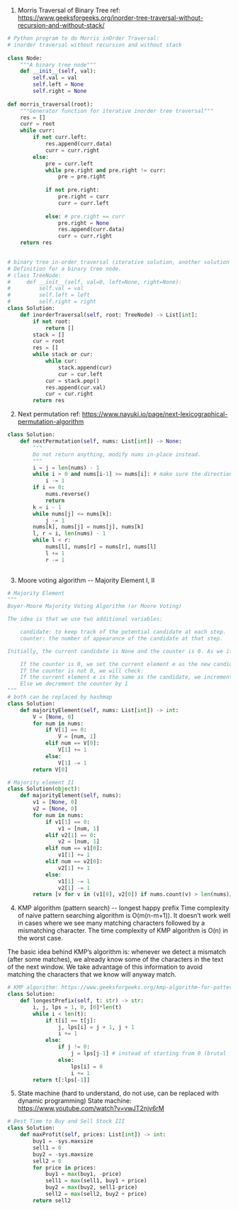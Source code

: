 1. Morris Traversal of Binary Tree
ref: https://www.geeksforgeeks.org/inorder-tree-traversal-without-recursion-and-without-stack/

```Python
# Python program to do Morris inOrder Traversal: 
# inorder traversal without recursion and without stack 
  
class Node: 
    """A binary tree node"""
    def __init__(self, val): 
        self.val = val
        self.left = None 
        self.right = None 
  
def morris_traversal(root): 
    """Generator function for iterative inorder tree traversal"""
    res = []
    curr = root 
    while curr:     
        if not curr.left: 
            res.append(curr.data) 
            curr = curr.right 
        else: 
            pre = curr.left 
            while pre.right and pre.right != curr: 
                pre = pre.right 
  
            if not pre.right:  
                pre.right = curr 
                curr = curr.left         
  
            else: # pre.right == curr
                pre.right = None
                res.append(curr.data) 
                curr = curr.right
    return res
              
```

```Python
# binary tree in-order traversal (iterative solution, another solution is recursive solution)
# Definition for a binary tree node.
# class TreeNode:
#     def __init__(self, val=0, left=None, right=None):
#         self.val = val
#         self.left = left
#         self.right = right
class Solution:
    def inorderTraversal(self, root: TreeNode) -> List[int]:
        if not root:
            return []
        stack = []
        cur = root
        res = []
        while stack or cur:
            while cur:
                stack.append(cur)
                cur = cur.left
            cur = stack.pop()
            res.append(cur.val)
            cur = cur.right
        return res

```
2. Next permutation
ref: https://www.nayuki.io/page/next-lexicographical-permutation-algorithm

```Python
class Solution:
    def nextPermutation(self, nums: List[int]) -> None:
        """
        Do not return anything, modify nums in-place instead.
        """
        i = j = len(nums) - 1
        while i > 0 and nums[i-1] >= nums[i]: # make sure the direction is correct
            i -= 1
        if i == 0:
            nums.reverse()
            return
        k = i - 1
        while nums[j] <= nums[k]:
            j -= 1
        nums[k], nums[j] = nums[j], nums[k]
        l, r = i, len(nums) - 1
        while l < r:
            nums[l], nums[r] = nums[r], nums[l]
            l += 1
            r -= 1
      
```

3. Moore voting algorithm -- Majority Element I, II
```Python
# Majority Element
"""
Boyer-Moore Majority Voting Algorithm (or Moore Voting)

The idea is that we use two additional variables:

    candidate: to keep track of the potential candidate at each step.
    counter: the number of appearance of the candidate at that step.

Initially, the current candidate is None and the counter is 0. As we iterate the array over an element e, we will do the following check:

    If the counter is 0, we set the current element e as the new candidate.
    If the counter is not 0, we will check:
    If the current element e is the same as the candidate, we increment the counter by 1
    Else we decrement the counter by 1
"""
# both can be replaced by hashmap
class Solution:
    def majorityElement(self, nums: List[int]) -> int:
        V = [None, 0]
        for num in nums:
            if V[1] == 0:
                V = [num, 1]
            elif num == V[0]:
                V[1] += 1
            else:
                V[1] -= 1
        return V[0] 

# Majority element II
class Solution(object):
    def majorityElement(self, nums):
        v1 = [None, 0]
        v2 = [None, 0]
        for num in nums:
            if v1[1] == 0:
                v1 = [num, 1]
            elif v2[1] == 0:
                v2 = [num, 1]
            elif num == v1[0]:
                v1[1] += 1
            elif num == v2[0]:
                v2[1] += 1
            else:
                v1[1] -= 1
                v2[1] -= 1
        return [v for v in (v1[0], v2[0]) if nums.count(v) > len(nums)//3]
```
4. KMP algorithm (pattern search) -- longest happy prefix
Time complexity of naive pattern searching algorithm is O(m(n-m+1)). It doesn’t work well in cases where we see many matching characters followed by a mismatching character. The time complexity of KMP algorithm is O(n) in the worst case.

The basic idea behind KMP’s algorithm is: whenever we detect a mismatch (after some matches), we already know some of the characters in the text of the next window. We take advantage of this information to avoid matching the characters that we know will anyway match. 
```Python
# KMP algorithm: https://www.geeksforgeeks.org/kmp-algorithm-for-pattern-searching/
class Solution:
    def longestPrefix(self, t: str) -> str:
        i, j, lps = 1, 0, [0]*len(t)
        while i < len(t):
            if t[i] == t[j]:
                j, lps[i] = j + 1, j + 1
                i += 1
            else:
                if j != 0:
                    j = lps[j-1] # instead of starting from 0 (brutal force)
                else:
                    lps[i] = 0
                    i += 1
        return t[:lps[-1]]
```
5. State machine (hard to understand, do not use, can be replaced with dynamic programming)
State machine: https://www.youtube.com/watch?v=vwJT2njv6rM

```Python
# Best Time to Buy and Sell Stock III
class Solution:
    def maxProfit(self, prices: List[int]) -> int:
        buy1 = -sys.maxsize
        sell1 = 0
        buy2 = -sys.maxsize
        sell2 = 0
        for price in prices:
            buy1 = max(buy1, -price)
            sell1 = max(sell1, buy1 + price)
            buy2 = max(buy2, sell1-price)
            sell2 = max(sell2, buy2 + price)
        return sell2
```

